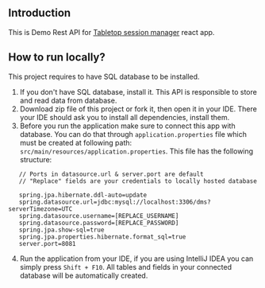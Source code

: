## Introduction 
This is Demo Rest API for [Tabletop session manager](https://github.com/JBryskiewicz/tt_session_manager) react app. 

## How to run locally?
This project requires to have SQL database to be installed. 
1. If you don't have SQL database, install it. This API is responsible to store and read data from database.
2. Download zip file of this project or fork it, then open it in your IDE. 
There your IDE should ask you to install all dependencies, install them.
3. Before you run the application make sure to connect this app with database. 
You can do that through ``application.properties`` file which must be created at following path:
``src/main/resources/application.properties``. This file has the following structure:
```
   // Ports in datasource.url & server.port are default
   // "Replace" fields are your credentials to locally hosted database
   
   spring.jpa.hibernate.ddl-auto=update
   spring.datasource.url=jdbc:mysql://localhost:3306/dms?serverTimezone=UTC
   spring.datasource.username=[REPLACE_USERNAME]
   spring.datasource.password=[REPLACE_PASSWORD]
   spring.jpa.show-sql=true
   spring.jpa.properties.hibernate.format_sql=true
   server.port=8081
```

4. Run the application from your IDE, if you are using IntelliJ IDEA you can simply press ``Shift + F10``.
All tables and fields in your connected database will be automatically created. 